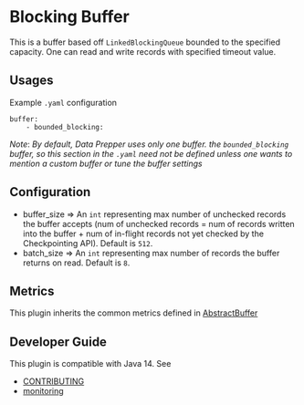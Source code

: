 # Blocking Buffer

This is a buffer based off `LinkedBlockingQueue` bounded to the specified capacity. One can read and write records with specified timeout value.

## Usages
Example `.yaml` configuration
```
buffer:
    - bounded_blocking:
```
*Note*: *By default, Data Prepper uses only one buffer. the `bounded_blocking` buffer, so this section in the `.yaml` need not be defined unless one wants to mention a custom buffer or tune the buffer settings*

## Configuration
- buffer_size => An `int` representing max number of unchecked records the buffer accepts (num of unchecked records = num of records written into the buffer + num of in-flight records not yet checked by the Checkpointing API). Default is `512`.
- batch_size => An `int` representing max number of records the buffer returns on read. Default is `8`.

## Metrics
This plugin inherits the common metrics defined in [AbstractBuffer](https://github.com/opensearch-project/data-prepper/blob/main/data-prepper-api/src/main/java/com/amazon/dataprepper/model/buffer/AbstractBuffer.java)

## Developer Guide
This plugin is compatible with Java 14. See 
- [CONTRIBUTING](https://github.com/opensearch-project/data-prepper/blob/main/CONTRIBUTING.md) 
- [monitoring](https://github.com/opensearch-project/data-prepper/blob/main/docs/monitoring.md)
